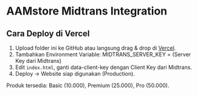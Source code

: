 # AAMstore Midtrans Integration

## Cara Deploy di Vercel
1. Upload folder ini ke GitHub atau langsung drag & drop di [Vercel](https://vercel.com).
2. Tambahkan Environment Variable:
   MIDTRANS_SERVER_KEY = (Server Key dari Midtrans)
3. Edit `index.html`, ganti data-client-key dengan Client Key dari Midtrans.
4. Deploy -> Website siap digunakan (Production).

Produk tersedia: Basic (10.000), Premium (25.000), Pro (50.000).
